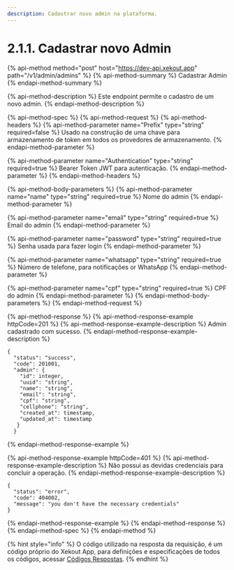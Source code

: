 ```yaml
---
description: Cadastrar novo admin na plataforma.
---
```


# 2.1.1. Cadastrar novo Admin

{% api-method method="post" host="https://dev-api.xekout.app" path="/v1/admin/admins" %}
{% api-method-summary %}
Cadastrar Admin
{% endapi-method-summary %}

{% api-method-description %}
Este endpoint permite o cadastro de um novo admin.
{% endapi-method-description %}

{% api-method-spec %}
{% api-method-request %}
{% api-method-headers %}
{% api-method-parameter name="Prefix" type="string" required=false %}
Usado na construção de uma chave para armazenamento de token em todos os provedores de armazenamento.
{% endapi-method-parameter %}

{% api-method-parameter name="Authentication" type="string" required=true %}
Bearer Token JWT para autenticação.
{% endapi-method-parameter %}
{% endapi-method-headers %}

{% api-method-body-parameters %}
{% api-method-parameter name="name" type="string" required=true %}
Nome do admin
{% endapi-method-parameter %}

{% api-method-parameter name="email" type="string" required=true %}
Email do admin
{% endapi-method-parameter %}

{% api-method-parameter name="password" type="string" required=true %}
Senha usada para fazer login
{% endapi-method-parameter %}

{% api-method-parameter name="whatsapp" type="string" required=true %}
Número de telefone, para notificações or WhatsApp
{% endapi-method-parameter %}

{% api-method-parameter name="cpf" type="string" required=true %}
CPF do admin
{% endapi-method-parameter %}
{% endapi-method-body-parameters %}
{% endapi-method-request %}

{% api-method-response %}
{% api-method-response-example httpCode=201 %}
{% api-method-response-example-description %}
Admin cadastrado com sucesso.
{% endapi-method-response-example-description %}

```text
{
  "status": "success",
  "code": 201001,
  "admin": {
    "id": integer,
    "uuid": "string",
    "name": "string",
    "email": "string",
    "cpf": "string",
    "cellphone": "string",
    "created_at": timestamp,
    "updated_at": timestamp
   }
  }
```
{% endapi-method-response-example %}

{% api-method-response-example httpCode=401 %}
{% api-method-response-example-description %}
Não possui as devidas credenciais para concluir a operação.
{% endapi-method-response-example-description %}

```text
{
  "status": "error",
  "code": 404002,
  "message": "you don't have the necessary credentials"
}
```
{% endapi-method-response-example %}
{% endapi-method-response %}
{% endapi-method-spec %}
{% endapi-method %}

{% hint style="info" %}
O código utilizado na resposta da requisição, é um código próprio do Xekout App, para definições e especificações de todos os códigos, acessar [Códigos Respostas]().
{% endhint %}

